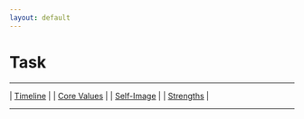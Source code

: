 ```yaml
---
layout: default
---
```


# Task

---

| [Timeline](./timeline.html) |
| [Core Values](./coreValues.html) |
| [Self-Image](./selfImage.html) |
| [Strengths](./strengths.html) |

---
